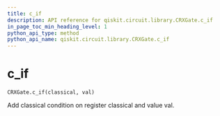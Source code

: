 ```yaml
---
title: c_if
description: API reference for qiskit.circuit.library.CRXGate.c_if
in_page_toc_min_heading_level: 1
python_api_type: method
python_api_name: qiskit.circuit.library.CRXGate.c_if
---
```


# c\_if

<span id="qiskit.circuit.library.CRXGate.c_if" />

`CRXGate.c_if(classical, val)`

Add classical condition on register classical and value val.


